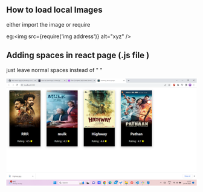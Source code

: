 ## How to load local Images
either import the image or require 

eg:<img src={require('img address')} alt="xyz" />

## Adding spaces in react page (.js file )
just leave normal spaces instead of " "


![Alt text](image.png)